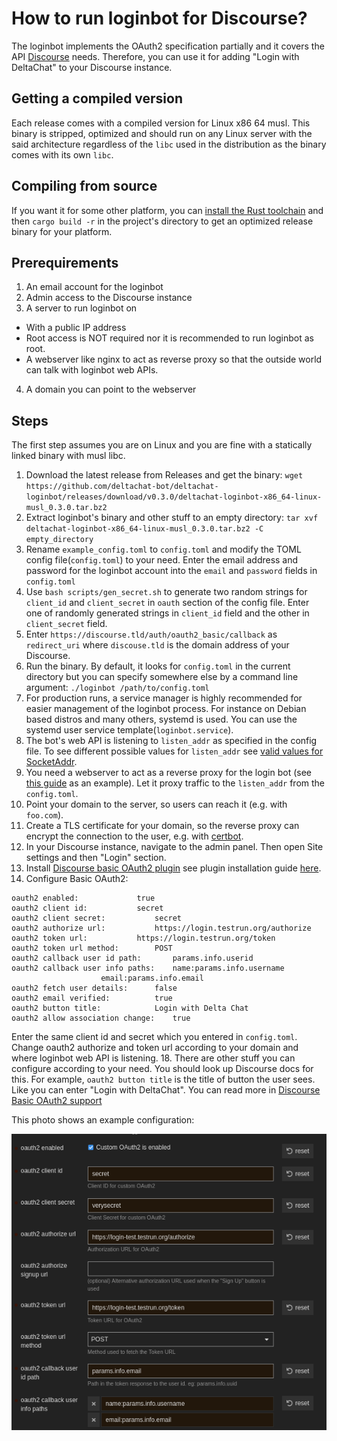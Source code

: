 # How to run loginbot for Discourse?

The loginbot implements the OAuth2 specification partially and it covers the API [Discourse](https://www.discourse.org/) needs. Therefore, you can use it for 
adding "Login with DeltaChat" to your Discourse instance. 

## Getting a compiled version

Each release comes with a compiled version for Linux x86 64 musl. This binary is stripped, optimized and should run on any Linux server with the
said architecture regardless of the `libc` used in the distribution as the binary comes with its own `libc`. 


## Compiling from source

If you want it for some other 
platform, you can [install the Rust toolchain](https://www.rust-lang.org/learn/get-started) and then `cargo build -r` in the project's directory
to get an optimized release binary for your platform.

## Prerequirements

1. An email account for the loginbot
2. Admin access to the Discourse instance
3. A server to run loginbot on
  - With a public IP address
  - Root access is NOT required nor it is recommended to run loginbot as root.
  - A webserver like nginx to act as reverse proxy so that the outside world can talk with loginbot web APIs.
4. A domain you can point to the webserver

## Steps

The first step assumes you are on Linux and you are fine with a statically linked binary with musl libc.

 1. Download the latest release from Releases and get the binary: `wget https://github.com/deltachat-bot/deltachat-loginbot/releases/download/v0.3.0/deltachat-loginbot-x86_64-linux-musl_0.3.0.tar.bz2`
 2. Extract loginbot's binary and other stuff to an empty directory: `tar xvf deltachat-loginbot-x86_64-linux-musl_0.3.0.tar.bz2 -C empty_directory`
 3. Rename `example_config.toml` to `config.toml` and modify the TOML config file(`config.toml`) to your need. Enter the email address and password for the loginbot account into the `email` and `password` fields in `config.toml`
 4. Use `bash scripts/gen_secret.sh` to generate two random strings for `client_id` and `client_secret` in `oauth` section of the config file. Enter one of randomly generated strings in `client_id` field and the other in `client_secret` field.
 5. Enter `https://discourse.tld/auth/oauth2_basic/callback` as `redirect_uri` where `discouse.tld` is the domain address of your Discourse.
 6. Run the binary. By default, it looks for `config.toml` in the current directory but you can specify somewhere else by a command line argument: `./loginbot /path/to/config.toml`
 7. For production runs, a service manager is highly recommended for easier management of the loginbot process. For instance on Debian based distros and many others, systemd is used. You can use the systemd user service template(`loginbot.service`).
 8. The bot's web API is listening to `listen_addr` as specified in the config file. To see different possible values for `listen_addr` see [valid values for SocketAddr](https://doc.rust-lang.org/nightly/core/net/enum.SocketAddr.html).
9. You need a webserver to act as a reverse proxy for the login bot (see [this guide](https://www.digitalocean.com/community/tutorials/how-to-configure-nginx-as-a-reverse-proxy-on-ubuntu-22-04) as an example). Let it proxy traffic to the `listen_addr` from the `config.toml`.
10. Point your domain to the server, so users can reach it (e.g. with `foo.com`).
11. Create a TLS certificate for your domain, so the reverse proxy can encrypt the connection to the user, e.g. with [certbot](https://certbot.eff.org/).
9. In your Discourse instance, navigate to the admin panel. Then open Site settings and then "Login" section.
10. Install [Discourse basic OAuth2 plugin](https://github.com/discourse/discourse-oauth2-basic) see plugin installation guide [here](https://github.com/deltachat-bot/deltachat-loginbot/pull/16/files).
11. Configure Basic OAuth2:
```
oauth2 enabled: 			true
oauth2 client id: 			secret
oauth2 client secret: 			secret
oauth2 authorize url:			https://login.testrun.org/authorize
oauth2 token url:			https://login.testrun.org/token
oauth2 token url method:		POST
oauth2 callback user id path:		params.info.userid
oauth2 callback user info paths:	name:params.info.username
					email:params.info.email
oauth2 fetch user details:		false
oauth2 email verified:			true
oauth2 button title:			Login with Delta Chat
oauth2 allow association change:	true
```
Enter the same client id and secret which you entered in `config.toml`. Change oauth2 authorize and token url according to your domain and where loginbot web API is listening.
18. There are other stuff you can configure according to your need. You should look up Discourse docs for this. For example, `oauth2 button title` is the title of button the user sees. Like you can enter "Login with DeltaChat". You can read more in [Discourse Basic OAuth2 support](https://meta.discourse.org/t/discourse-oauth2-basic-support/33879)

This photo shows an example configuration:


![Discourse example configuration](./discourse.png)

